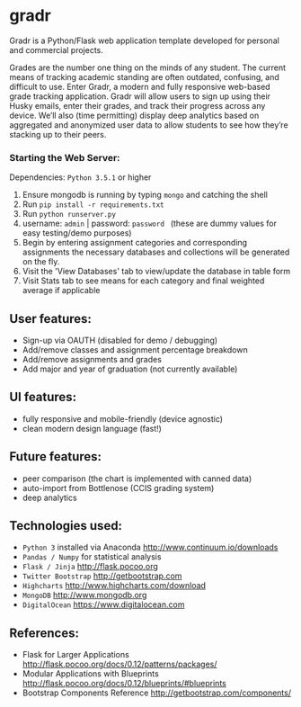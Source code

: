 # gradr
Gradr is a Python/Flask web application template developed for personal and commercial projects.

Grades are the number one thing on the minds of any student. The current means of tracking academic standing are often 
outdated, confusing, and difficult to use. Enter Gradr, a modern and fully responsive web-based grade tracking 
application. Gradr will allow users to sign up using their Husky emails, enter their grades, and track their progress 
across any device. We’ll also (time permitting) display deep analytics based on aggregated and anonymized user data to 
allow students to see how they’re stacking up to their peers.
 
### Starting the Web Server:
Dependencies: `Python 3.5.1` or higher
1) Ensure mongodb is running by typing `mongo` and catching the shell
2) Run `pip install -r requirements.txt`
3) Run `python runserver.py`
4) username: `admin` | password: `password ` (these are dummy values for easy testing/demo purposes)
4) Begin by entering assignment categories and corresponding assignments the necessary databases and collections
will be generated on the fly.
5) Visit the 'View Databases' tab to view/update the database in table form
6) Visit Stats tab to see means for each category and final weighted average if applicable

## User features:
* Sign-up via OAUTH (disabled for demo / debugging)
* Add/remove classes and assignment percentage breakdown
* Add/remove assignments and grades
* Add major and year of graduation (not currently available)


## UI features:
* fully responsive and mobile-friendly (device agnostic)
* clean modern design language (fast!)

## Future features:
* peer comparison (the chart is implemented with canned data)
* auto-import from Bottlenose (CCIS grading system)
* deep analytics

## Technologies used:
* `Python 3` installed via Anaconda http://www.continuum.io/downloads
* `Pandas / Numpy` for statistical analysis
* `Flask / Jinja` http://flask.pocoo.org
* `Twitter Bootstrap` http://getbootstrap.com
* `Highcharts` http://www.highcharts.com/download
* `MongoDB` http://www.mongodb.org
* `DigitalOcean` https://www.digitalocean.com

## References:
* Flask for Larger Applications http://flask.pocoo.org/docs/0.12/patterns/packages/
* Modular Applications with Blueprints http://flask.pocoo.org/docs/0.12/blueprints/#blueprints
* Bootstrap Components Reference http://getbootstrap.com/components/
